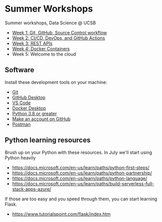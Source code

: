 # Summer Workshops

Summer workshops, Data Science @ UCSB

- [Week 1: Git, GitHub, Source Control workflow](week1/)
- [Week 2: CI/CD, DevOps, and GitHub Actions](week2/)
- [Week 3: REST APIs](week3/)
- [Week 4: Docker Containers](week4/)
- Week 5: Welcome to the cloud

## Software

Install these development tools on your machine:

- [Git](https://git-scm.com/book/en/v2/Getting-Started-Installing-Git)
- [GitHub Desktop](https://desktop.github.com/)
- [VS Code](https://code.visualstudio.com/download)
- [Docker Desktop](https://docs.docker.com/get-docker/)
- [Python 3.8 or greater](https://www.python.org/downloads/)
- [Make an account on GitHub](https://github.com/join)
- [Postman](https://www.postman.com/)

## Python learning resources

Brush up on your Python with these resources. In July we'll start using Python heavily

- https://docs.microsoft.com/en-us/learn/paths/python-first-steps/
- https://docs.microsoft.com/en-us/learn/paths/python-partnership/
- https://docs.microsoft.com/en-us/learn/paths/python-language/
- https://docs.microsoft.com/en-us/learn/paths/build-serverless-full-stack-apps-azure/

If those are too easy and you speed through them, you can start learning Flask.

- https://www.tutorialspoint.com/flask/index.htm
